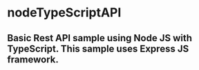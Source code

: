 # nodeTypeScriptAPI
## Basic Rest API sample using Node JS with TypeScript. This sample uses Express JS framework.
